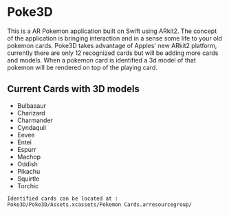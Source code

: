 # Poke3D
This is a AR Pokemon application built on Swift using ARkit2. The concept of the application is bringing interaction and
in a sense some life to your old pokemon cards. Poke3D takes advantage of Apples' new ARkit2 platform, currently there
are only 12 recognized cards but will be adding more cards and models. When a pokemon card is identified a 3d model of that pokemon will be rendered on top of the playing card.

## Current Cards with 3D models

* Bulbasaur
* Charizard
* Charmander
* Cyndaquil
* Eevee
* Entei
* Espurr
* Machop
* Oddish
* Pikachu
* Squirtle
* Torchic

```
Identified cards can be located at : Poke3D/Poke3D/Assets.xcassets/Pokemon Cards.arresourcegroup/
```
